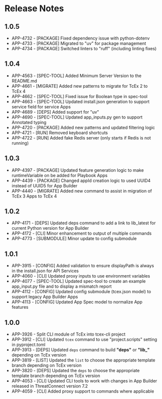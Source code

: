 # Release Notes

## 1.0.5

-   APP-4732 - [PACKAGE] Fixed dependency issue with python-dotenv
-   APP-4733 - [PACKAGE] Migrated to "uv" for package management
-   APP-4734 - [PACKAGE] Switched linters to "ruff" (including linting fixes)

## 1.0.4

-   APP-4563 - [SPEC-TOOL] Added Minimum Server Version to the README.md
-   APP-4661 - [MIGRATE] Added new patterns to migrate for TcEx 2 to TcEx 4
-   APP-4662 - [SPEC-TOOL] Fixed issue for Boolean type in spec-tool
-   APP-4663 - [SPEC-TOOL] Updated install.json generation to support service field for service Apps
-   APP-4689 - [DEPS] Added support for "uv"
-   APP-4690 - [SPEC-TOOL] Updated app_inputs.py gen to support Annotated typing
-   APP-4720 - [PACKAGE] Added new patterns and updated filtering logic
-   APP-4721 - [RUN] Removed keyboard shortcuts
-   APP-4722 - [RUN] Added fake Redis server (only starts if Redis is not running)

## 1.0.3

-   APP-4397 - [PACKAGE] Updated feature generation logic to make runtimeVariable on be added for Playbook Apps
-   APP-4439 - [PACKAGE] Changed appId creation logic to used UUID4 instead of UUID5 for App Builder
-   APP-4440 - [MIGRATE] Added new command to assist in migration of TcEx 3 Apps to TcEx 4

## 1.0.2

-   APP-4171 - [DEPS] Updated deps command to add a link to lib_latest for current Python version for App Builder
-   APP-4172 - [CLI] Minor enhancement to output of multiple commands
-   APP-4773 - [SUBMODULE] Minor update to config submodule

## 1.0.1

-   APP-3915 - [CONFIG] Added validation to ensure displayPath is always in the install.json for API Services
-   APP-4060 - [CLI] Updated proxy inputs to use environment variables
-   APP-4077 - [SPEC-TOOL] Updated spec-tool to create an example app_input.py file and to display a mismatch report
-   APP-4112 - [CONFIG] Updated config submodule (tcex.json model) to support legacy App Builder Apps
-   APP-4113 - [CONFIG] Updated App Spec model to normalize App features


## 1.0.0

-   APP-3926 - Split CLI module of TcEx into tcex-cli project
-   APP-3912 - [CLI] Updated `tcex` command to use "project.scripts" setting in pyproject.toml
-   APP-3913 - [DEPS] Updated `deps` command to build **"deps"** or **"lib_"** depending on TcEx version
-   APP-3819 - [LIST] Updated the `list` to choose the appropriate template branch depending on TcEx version
-   APP-3820 - [DEPS] Updated the `deps` to choose the appropriate template branch depending on TcEx version
-   APP-4053 - [CLI] Updated CLI tools to work with changes in App Builder released in ThreatConnect version 7.2
-   APP-4059 - [CLI] Added proxy support to commands where applicable
